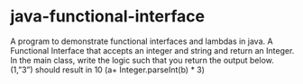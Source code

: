 # java-functional-interface

A program to demonstrate functional interfaces and lambdas in java.
A Functional Interface that accepts an integer and string and return an Integer.
In the main class, write the logic such that you return the output below.
(1,”3”) should result in 10 (a+ Integer.parseInt(b) * 3)
